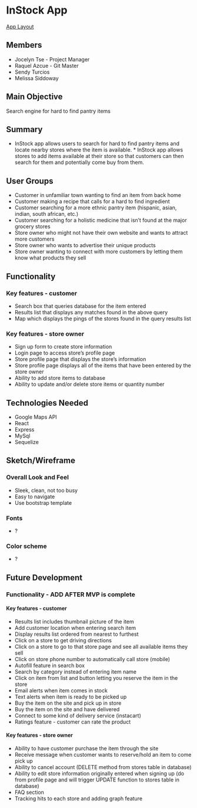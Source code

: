 # InStock App
[App Layout](readme/InStockApp.pdf)

## Members
* Jocelyn Tse - Project Manager
* Raquel Azcue - Git Master
* Sendy Turcios
* Melissa Siddoway

## Main Objective 
Search engine for hard to find pantry items

## Summary
* InStock app allows users to search for hard to find pantry items and locate nearby stores where the item is available.  * InStock app allows stores to add items available at their store so that customers can then search for them and potentially come buy from them.

## User Groups 
* Customer in unfamiliar town wanting to find an item from back home
* Customer making a recipe that calls for a hard to find ingredient
* Customer searching for a more ethnic pantry item (hispanic, asian, indian, south african, etc.)
* Customer searching for a holistic medicine that isn’t found at the major grocery stores
* Store owner who might not have their own website and wants to attract more customers
* Store owner who wants to advertise their unique products
* Store owner wanting to connect with more customers by letting them know what products they sell

## Functionality

### Key features - customer 
* Search box that queries database for the item entered
* Results list that displays any matches found in the above query
* Map which displays the pings of the stores found in the query results list

### Key features - store owner 
* Sign up form to create store information
* Login page to access store’s profile page
* Store profile page that displays the store’s information
* Store profile page displays all of the items that have been entered by the store owner
* Ability to add store items to database
* Ability to update and/or delete store items or quantity number

## Technologies Needed
* Google Maps API
* React 
* Express  
* MySql
* Sequelize

## Sketch/Wireframe

### Overall Look and Feel
* Sleek, clean, not too busy
* Easy to navigate
* Use bootstrap template
### Fonts
* ?
### Color scheme
* ?

## Future Development
### Functionality - ADD AFTER MVP is complete

#### Key features - customer 
* Results list includes thumbnail picture of the item
* Add customer location when entering search item
* Display results list ordered from nearest to furthest
* Click on a store to get driving directions
* Click on a store to go to that store page and see all available items they sell
* Click on store phone number to automatically call store (mobile)
* Autofill feature in search box
* Search by category instead of entering item name
* Click on item from list and button letting you reserve the item in the store
* Email alerts when item comes in stock
* Text alerts when item is ready to be picked up
* Buy the item on the site and pick up in store
* Buy the item on the site and have delivered
* Connect to some kind of delivery service (instacart)
* Ratings feature - customer can rate the product
#### Key features - store owner 
* Ability to have customer purchase the item through the site
* Receive message when customer wants to reserve/hold an item to come pick up
* Ability to cancel account (DELETE method from stores table in database)
* Ability to edit store information originally entered when signing up (do from profile page and will trigger UPDATE function to stores table in database)
* FAQ section
* Tracking hits to each store and adding graph feature




